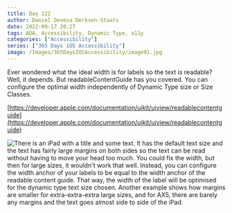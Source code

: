 ```yaml
---
title: Day 122
author: Daniel Devesa Derksen-Staats
date: 2022-09-17 20:27
tags: ADA, Accessibility, Dynamic Type, a11y
categories: ["Accessibility"]
series: ["365 Days iOS Accessibility"]
image: /Images/365DaysIOSAccessibility/image91.jpg
---
```


Ever wondered what the ideal width is for labels so the text is readable? Well, it depends. But readableContentGuide has you covered. You can configure the optimal width independently of Dynamic Type size or Size Classes. 

[https://developer.apple.com/documentation/uikit/uiview/readablecontentguide](https://developer.apple.com/documentation/uikit/uiview/readablecontentguide)

![There is an iPad with a title and some text. It has the default text size and the text has fairly large margins on both sides so the text can be read without having to move your head too much. You could fix the width, but then for large sizes, it wouldn't work that well. Instead, you can configure the width anchor of your labels to be equal to the width anchor of the readable content guide. That way, the width of the label will be optimised for the dynamic type text size chosen. Another example shows how margins are smaller for extra-extra-extra large sizes, and for AX5, there are barely any margins and the text goes almost side to side of the iPad.](/Images/365DaysIOSAccessibility/image91.jpg)